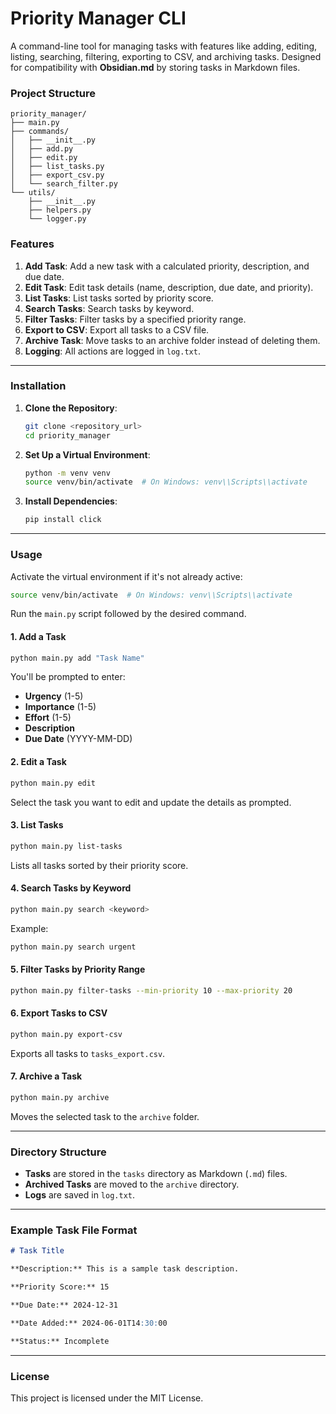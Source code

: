 # Priority Manager CLI

A command-line tool for managing tasks with features like adding, editing, listing, searching, filtering, exporting to CSV, and archiving tasks. Designed for compatibility with **Obsidian.md** by storing tasks in Markdown files.

### Project Structure

```
priority_manager/
├── main.py
├── commands/
│   ├── __init__.py
│   ├── add.py
│   ├── edit.py
│   ├── list_tasks.py
│   ├── export_csv.py
│   └── search_filter.py
└── utils/
    ├── __init__.py
    ├── helpers.py
    └── logger.py
```

### Features

1. **Add Task**: Add a new task with a calculated priority, description, and due date.
2. **Edit Task**: Edit task details (name, description, due date, and priority).
3. **List Tasks**: List tasks sorted by priority score.
4. **Search Tasks**: Search tasks by keyword.
5. **Filter Tasks**: Filter tasks by a specified priority range.
6. **Export to CSV**: Export all tasks to a CSV file.
7. **Archive Task**: Move tasks to an archive folder instead of deleting them.
8. **Logging**: All actions are logged in `log.txt`.

---

### Installation

1. **Clone the Repository**:

   ```bash
   git clone <repository_url>
   cd priority_manager
   ```

2. **Set Up a Virtual Environment**:

   ```bash
   python -m venv venv
   source venv/bin/activate  # On Windows: venv\\Scripts\\activate
   ```

3. **Install Dependencies**:

   ```bash
   pip install click
   ```

---

### Usage

Activate the virtual environment if it's not already active:

```bash
source venv/bin/activate  # On Windows: venv\\Scripts\\activate
```

Run the `main.py` script followed by the desired command.

#### 1. **Add a Task**

```bash
python main.py add "Task Name"
```

You'll be prompted to enter:
- **Urgency** (1-5)
- **Importance** (1-5)
- **Effort** (1-5)
- **Description**
- **Due Date** (YYYY-MM-DD)

#### 2. **Edit a Task**

```bash
python main.py edit
```

Select the task you want to edit and update the details as prompted.

#### 3. **List Tasks**

```bash
python main.py list-tasks
```

Lists all tasks sorted by their priority score.

#### 4. **Search Tasks by Keyword**

```bash
python main.py search <keyword>
```

Example:

```bash
python main.py search urgent
```

#### 5. **Filter Tasks by Priority Range**

```bash
python main.py filter-tasks --min-priority 10 --max-priority 20
```

#### 6. **Export Tasks to CSV**

```bash
python main.py export-csv
```

Exports all tasks to `tasks_export.csv`.

#### 7. **Archive a Task**

```bash
python main.py archive
```

Moves the selected task to the `archive` folder.

---

### Directory Structure

- **Tasks** are stored in the `tasks` directory as Markdown (`.md`) files.
- **Archived Tasks** are moved to the `archive` directory.
- **Logs** are saved in `log.txt`.

---

### Example Task File Format

```markdown
# Task Title

**Description:** This is a sample task description.

**Priority Score:** 15

**Due Date:** 2024-12-31

**Date Added:** 2024-06-01T14:30:00

**Status:** Incomplete
```

---

### License

This project is licensed under the MIT License.

